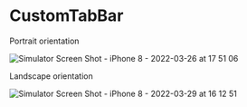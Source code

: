 # CustomTabBar

Portrait orientation

![Simulator Screen Shot - iPhone 8 - 2022-03-26 at 17 51 06](https://user-images.githubusercontent.com/102160659/160247273-b8e336c0-0fc2-4293-8d01-a6af3cf0c00b.png) 

Landscape orientation

![Simulator Screen Shot - iPhone 8 - 2022-03-29 at 16 12 51](https://user-images.githubusercontent.com/102160659/160619712-2fd5bf66-6d0d-4bc2-a47e-69af964d9576.png)
